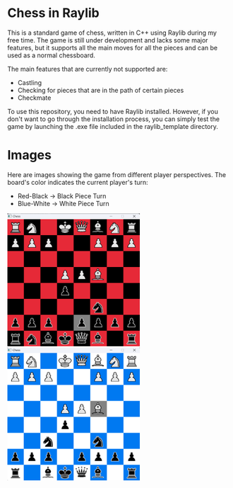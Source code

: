 # Chess in Raylib

This is a standard game of chess, written in C++ using Raylib during my free time. The game is still under development and lacks some major features, but it supports all the main moves for all the pieces and can be used as a normal chessboard.

The main features that are currently not supported are:
- Castling
- Checking for pieces that are in the path of certain pieces
- Checkmate

To use this repository, you need to have Raylib installed. However, if you don't want to go through the installation process, you can simply test the game by launching the .exe file included in the raylib_template directory.

# Images

Here are images showing the game from different player perspectives. The board's color indicates the current player's turn:
- Red-Black -> Black Piece Turn
- Blue-White -> White Piece Turn

<span>
  <img src="https://github.com/Aditya-1301/RayLib_Chess/blob/main/images/Chess_Red.png" width="300" height="300">
  <img src="https://github.com/Aditya-1301/RayLib_Chess/blob/main/images/Chess_Blue.png" width="300" height="300">
</span>

